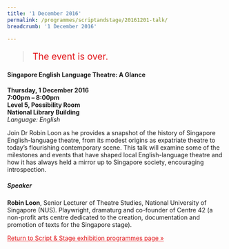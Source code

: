 ```yaml
---
title: '1 December 2016'
permalink: /programmes/scriptandstage/20161201-talk/
breadcrumb: '1 December 2016'

---
```



<blockquote style="color: #E21216; font-size: 150%;">The event is over.</blockquote>

#### Singapore English Language Theatre: A Glance

__Thursday, 1 December 2016__<br>
__7:00pm – 8:00pm__<br>
__Level 5, Possibility Room__<br>
__National Library Building__<br>
_Language: English_

Join Dr Robin Loon as he provides a snapshot of the history of Singapore English-language theatre, from its modest origins as expatriate theatre to today’s flourishing contemporary scene. This talk will examine some of the milestones and events that have shaped local English-language theatre and how it has always held a mirror up to Singapore society, encouraging introspection.

##### Speaker

__Robin Loon__, Senior Lecturer of Theatre Studies, National University of Singapore (NUS). Playwright, dramaturg and co-founder of Centre 42 (a non-profit arts centre dedicated to the creation, documentation and promotion of texts for the Singapore stage).

<a href="/exhibitions/past-exhibitions/scriptandstage/programmes/" style="color:#E21216;">Return to Script &amp; Stage exhibition programmes page &#187;</a>

